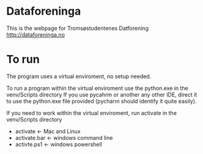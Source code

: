 Dataforeninga
=============

This is the webpage for Tromsøstudentenes Datforening
http://dataforeninga.no


To run
=============
The program uses a virtual enviroment, no setup needed. 

To run a program within the virtual enviroment use the python.exe in the venv/Scripts directory
If you use pycahrm or another any other IDE, direct it to use the python.exe file provided (pycharm should identify it quite easily).

If you need to work within the virtual enviroment, run activate in the venv/Scripts directory
- activate <- Mac and Linux
- activate.bar <- windows command line
- activte.ps1 <- windows powershell
